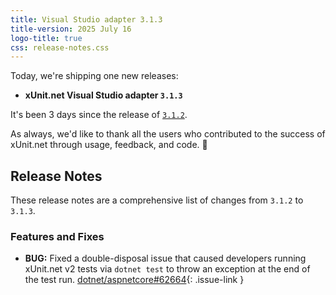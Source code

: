 ```yaml
---
title: Visual Studio adapter 3.1.3
title-version: 2025 July 16
logo-title: true
css: release-notes.css
---
```


Today, we're shipping one new releases:

* **xUnit.net Visual Studio adapter `3.1.3`**

It's been 3 days since the release of [`3.1.2`](/releases/visualstudio/3.1.2).

As always, we'd like to thank all the users who contributed to the success of xUnit.net through usage, feedback, and code. 🎉

## Release Notes

These release notes are a comprehensive list of changes from `3.1.2` to `3.1.3`.

### Features and Fixes

* **BUG:** Fixed a double-disposal issue that caused developers running xUnit.net v2 tests via `dotnet test` to throw an exception at the end of the test run. [dotnet/aspnetcore#62664](https://github.com/dotnet/aspnetcore/pull/62664#issuecomment-3079815612){: .issue-link }
